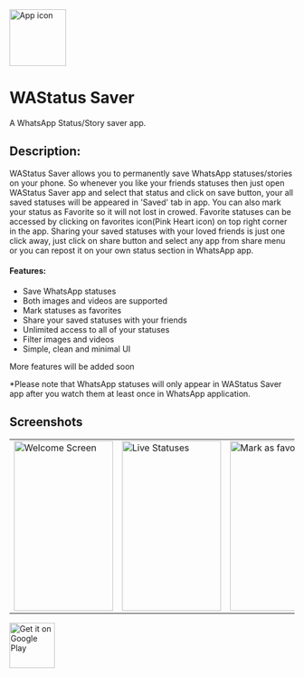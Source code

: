 <img src="https://user-images.githubusercontent.com/24774694/116679777-913a4300-a9c8-11eb-803c-1cb80fd7d026.png" alt="App icon" height="100" width="100"/>

# WAStatus Saver

A WhatsApp Status/Story saver app.

## Description:

WAStatus Saver allows you to permanently save WhatsApp statuses/stories on your phone. So whenever you like your friends statuses then just open WAStatus Saver app and select that status and click on save button, your all saved statuses will be appeared in 'Saved' tab in app. You can also mark your status as Favorite so it will not lost in crowed. Favorite statuses can be accessed by clicking on favorites icon(Pink Heart icon) on top right corner in the app. Sharing your saved statuses with your loved friends is just one click away, just click on share button and select any app from share menu or you can repost it on your own status section in WhatsApp app.

#### Features:
- Save WhatsApp statuses
- Both images and videos are supported
- Mark statuses as favorites
- Share your saved statuses with your friends
- Unlimited access to all of your statuses
- Filter images and videos
- Simple, clean and minimal UI

More features will be added soon

*Please note that WhatsApp statuses will only appear in WAStatus Saver app after you watch them at least once in WhatsApp application.


## Screenshots

<table>
  <tr>
    <td>
      <img alt="Welcome Screen" src="https://user-images.githubusercontent.com/24774694/116413170-0127bc80-a855-11eb-985e-8aece6eff7a4.jpg" width="175" height="300"/>
    </td> 
    <td>
      <img src="https://user-images.githubusercontent.com/24774694/116413184-038a1680-a855-11eb-9cd0-37bd98feb245.jpg" alt="Live Statuses" width="175" height="300"/>
    </td>
    <td>
      <img src="https://user-images.githubusercontent.com/24774694/116413165-fe2ccc00-a854-11eb-8205-461afd6fcfdd.jpg" alt="Mark as favorite" width="175" height="300"/>
    </td>
    <td>
      <img src="https://user-images.githubusercontent.com/24774694/116413172-01c05300-a855-11eb-8912-eae29df2a93d.jpg" alt="Favorite Statuses" width="175" height="300"/>
    </td>
    <td>
      <img src="https://user-images.githubusercontent.com/24774694/116413180-02f18000-a855-11eb-8d18-1afc77d3e736.jpg" alt="Images and videos viewer" width="175" height="300"/>
    </td>
    <td>
      <img src="https://user-images.githubusercontent.com/24774694/116413168-008f2600-a855-11eb-9718-9616eede564a.jpg" alt="Share statuses" width="175" height="300"/>
    </td>
  </tr>
</table>




<a href="https://play.google.com/store/apps/details?id=dev.ultronx2.WAStatusSaver">
    <img alt="Get it on Google Play"
        height="80"
        src="https://play.google.com/intl/en_us/badges/images/generic/en_badge_web_generic.png" />
</a>  

